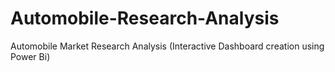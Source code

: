 # Automobile-Research-Analysis
Automobile Market Research Analysis (Interactive Dashboard creation using Power Bi)
